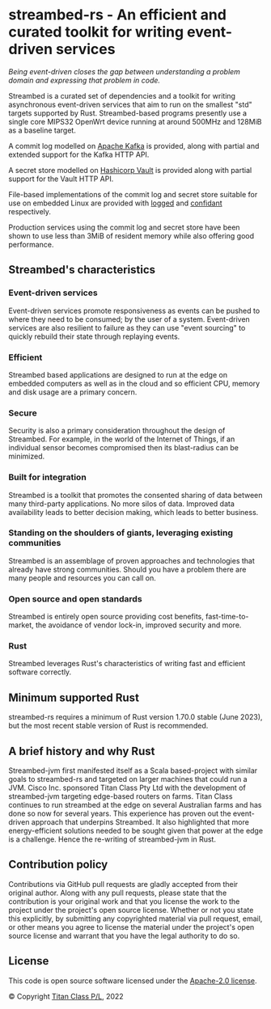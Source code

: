 # streambed-rs - An efficient and curated toolkit for writing event-driven services

_Being event-driven closes the gap between understanding a problem domain and expressing that problem in code._

Streambed is a curated set of dependencies and a toolkit for writing asynchronous event-driven services that aim to run on the 
smallest "std" targets supported by Rust. Streambed-based programs presently use a single core MIPS32 OpenWrt device running at around 500MHz 
and 128MiB as a baseline target.

A commit log modelled on [Apache Kafka](https://kafka.apache.org/) is provided, along with partial and extended support for the Kafka HTTP API.

A secret store modelled on [Hashicorp Vault](https://www.vaultproject.io/) is provided along with partial support for the Vault HTTP API.

File-based implementations of the commit log and secret store suitable for use on embedded Linux are provided with 
[logged](streambed-logged/README.md) and [confidant](streambed-confidant/README.md) respectively.

Production services using the commit log and secret store have been shown to use less than 3MiB of resident memory
while also offering good performance.

## Streambed's characteristics
### Event-driven services

Event-driven services promote responsiveness as events can be pushed to where they need to be consumed; by the user
of a system. Event-driven services are also resilient to failure as they can use "event sourcing" to 
quickly rebuild their state through replaying events.

### Efficient

Streambed based applications are designed to run at the edge on embedded computers as well as in the cloud and so efficient CPU, memory and disk usage are a primary concern.

### Secure

Security is also a primary consideration throughout the design of Streambed. For example, in the world of the Internet of Things, if an individual sensor becomes compromised then its blast-radius can be minimized.

### Built for integration

Streambed is a toolkit that promotes the consented sharing of data between many third-party applications. No more silos of data. Improved data availability leads to better decision making, which leads to better business.

### Standing on the shoulders of giants, leveraging existing communities

Streambed is an assemblage of proven approaches and technologies that already have strong communities. Should you have a problem there are many people and resources you can call on.

### Open source and open standards

Streambed is entirely open source providing cost benefits, fast-time-to-market, the avoidance of vendor lock-in, improved security and more.

### Rust

Streambed leverages Rust's characteristics of writing fast and efficient software correctly.

## Minimum supported Rust

streambed-rs requires a minimum of Rust version 1.70.0 stable (June 2023), but the most recent stable version of Rust is recommended.

## A brief history and why Rust

Streambed-jvm first manifested itself as a Scala based-project with similar goals to streambed-rs and 
targeted on larger machines that could run a JVM. Cisco Inc. sponsored Titan Class Pty Ltd with the development of 
streambed-jvm targeting edge-based routers on farms. Titan Class continues to run streambed at 
the edge on several Australian farms and has done so now for several years. This experience has proven out the 
event-driven approach that underpins Streambed. It also highlighted that more energy-efficient solutions needed 
to be sought given that power at the edge is a challenge. Hence the re-writing of streambed-jvm in Rust. 

## Contribution policy

Contributions via GitHub pull requests are gladly accepted from their original author. Along with any pull requests, please state that the contribution is your original work and that you license the work to the project under the project's open source license. Whether or not you state this explicitly, by submitting any copyrighted material via pull request, email, or other means you agree to license the material under the project's open source license and warrant that you have the legal authority to do so.

## License

This code is open source software licensed under the [Apache-2.0 license](./LICENSE).

© Copyright [Titan Class P/L](https://www.titanclass.com.au/), 2022
